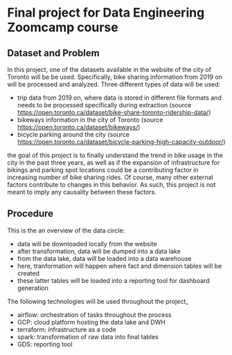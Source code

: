 # Final project for Data Engineering Zoomcamp course

## Dataset and Problem

In this project, one of the datasets available in the website of the city of Toronto will be be used.
Specifically, bike sharing information from 2019 on will be processed and analyzed. Three different types of data will be used:

* trip data from 2019 on, where data is stored in different file formats and needs to be processed specifically during extraction (source https://open.toronto.ca/dataset/bike-share-toronto-ridership-data/)
* bikeways information in the city of Toronto (source https://open.toronto.ca/dataset/bikeways/)
* bicycle parking around the city (source https://open.toronto.ca/dataset/bicycle-parking-high-capacity-outdoor/)

the goal of this project is to finally understand the trend in bike usage in the city in the past three years, as well as if the expansion of infrastructure for bikings and parking spot locations could be a contributing factor in increasing number of bike sharing rides. Of course, many other external factors contribute to changes in this behavior. As such, this project is not meant to imply any causality between these factors.

## Procedure

This is the an overview of the data circle:

* data will be downloaded locally from the website
* after transformation, data will be dumped into a data lake
* from the data lake, data will be loaded into a data warehouse
* here, tranformation will happen where fact and dimension tables will be created
* these latter tables will be loaded into a reporting tool for dashboard generation

The following technologies will be used throughout the project_

* airflow: orchestration of tasks throughout the process
* GCP: cloud platform hosting the data lake and DWH
* terraform: infrastructure as a code
* spark: transformation of raw data into final tables
* GDS: reporting tool 

